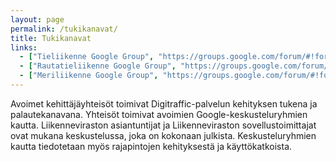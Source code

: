```yaml
---
layout: page
permalink: /tukikanavat/
title: Tukikanavat
links:
  - ["Tieliikenne Google Group", "https://groups.google.com/forum/#!forum/roaddigitrafficfi"]
  - ["Rautatieliikenne Google Group", "https://groups.google.com/forum/#!forum/rata_digitraffic_fi"]
  - ["Meriliikenne Google Group", "https://groups.google.com/forum/#!forum/meridigitrafficfi"]
---
```


Avoimet kehittäjäyhteisöt toimivat Digitraffic-palvelun kehityksen tukena ja palautekanavana. Yhteisöt toimivat avoimien Google-keskusteluryhmien kautta. Liikenneviraston asiantuntijat ja Liikenneviraston sovellustoimittajat ovat mukana keskustelussa, joka on kokonaan julkista. Keskusteluryhmien kautta tiedotetaan myös rajapintojen kehityksestä ja käyttökatkoista.